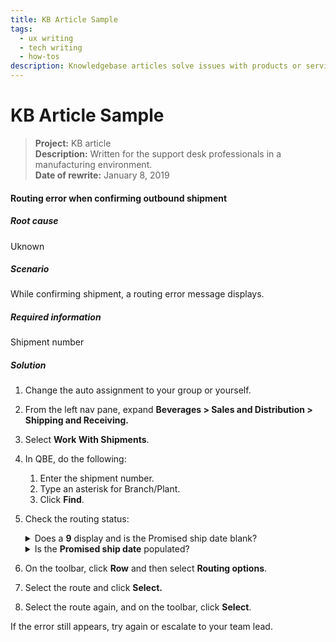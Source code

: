 ```yaml
---
title: KB Article Sample
tags: 
  - ux writing
  - tech writing
  - how-tos 
description: Knowledgebase articles solve issues with products or services. Customers should not be left to decipher highly technical content. Plus, they don't have the time to shift through mountains of information. My approach to writing knowledgebase articles is by focusing on a specific problem/solution in mind. 
---
```


# KB Article Sample

>**Project:**  KB article   <br>
>**Description:**  Written for the support desk professionals in a manufacturing environment.  <br>
>**Date of rewrite:** January 8, 2019 <br>



#### Routing error when confirming outbound shipment

##### Root cause
Uknown

##### Scenario
While confirming shipment, a routing error message displays.

##### Required information
Shipment number


##### Solution

1. Change the auto assignment to your group or yourself.
2. From the left nav pane, expand **Beverages \> Sales and Distribution \> Shipping and Receiving.**
3. Select **Work With Shipments**.
4. In QBE, do the following:
   1. Enter the shipment number.
   2. Type an asterisk for Branch/Plant. 
   3. Click **Find**.
5. Check the routing status:
   <details><summary>Does a <b>9</b> display and is the Promised ship date blank?</summary><p>
    <ol start="a">
    <li>To the left of the shipment, click the check box to select it. </li>
    <li>On the toolbar, click <b>Row</b> and then select <b>Routing options.</b><div class="note" style="padding: 3px 0px; margin: 6pt 0pt;background-color: yellow;"><b>Note.</b> If the <i>A detail rate was not found</i> error message displays, close the message.</div></li>
    <li>Very that the check box is still selected.</li>
    <li>On the toolbar, click <b>Select</b> and then click the <b>Dates/Times</b> tab.</li>
    <li>Re-enter the promised delivery date and time even if it's already populated.</li>
    <li>Click the <b>Recalculate promised ship date and time</b> check box to select it and click <b>OK</b>. <div class="note" style="padding: 3px 0px; margin: 6pt 0pt;background-color: yellow;"><b>Note.</b> If the <i>Promised ship date and time in past</i> message displays, click <b>OK</b>.</div></li>
    <li>You can proceed to step 6.</li>
    </ol>
   </p>
   </details>

    <details><summary>Is the <b>Promised ship date</b> populated?</summary><br><p>&nbsp;&nbsp;&nbsp;&nbsp;You can proceed to step 6.</p>
   </details>
6. On the toolbar, click <b>Row</b> and then select <b>Routing options</b>.
7. Select the route and click **Select.**
8. Select the route again, and on the toolbar, click **Select**.

If the error still appears, try again or escalate to your team lead.